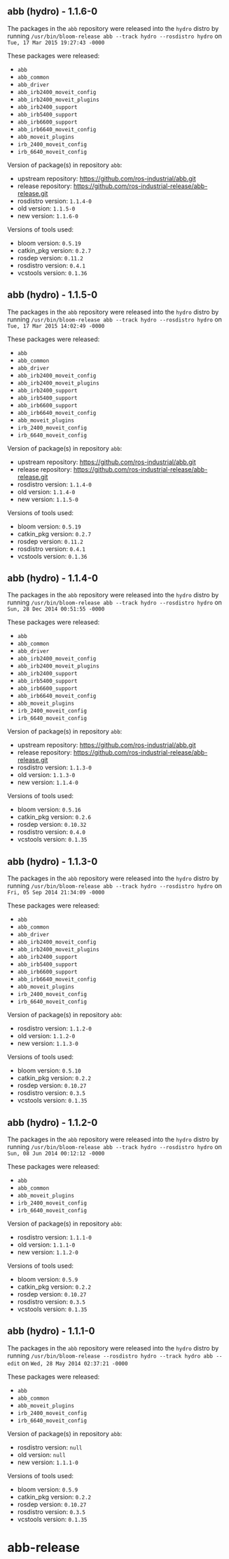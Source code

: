 ## abb (hydro) - 1.1.6-0

The packages in the `abb` repository were released into the `hydro` distro by running `/usr/bin/bloom-release abb --track hydro --rosdistro hydro` on `Tue, 17 Mar 2015 19:27:43 -0000`

These packages were released:
- `abb`
- `abb_common`
- `abb_driver`
- `abb_irb2400_moveit_config`
- `abb_irb2400_moveit_plugins`
- `abb_irb2400_support`
- `abb_irb5400_support`
- `abb_irb6600_support`
- `abb_irb6640_moveit_config`
- `abb_moveit_plugins`
- `irb_2400_moveit_config`
- `irb_6640_moveit_config`

Version of package(s) in repository `abb`:
- upstream repository: https://github.com/ros-industrial/abb.git
- release repository: https://github.com/ros-industrial-release/abb-release.git
- rosdistro version: `1.1.4-0`
- old version: `1.1.5-0`
- new version: `1.1.6-0`

Versions of tools used:
- bloom version: `0.5.19`
- catkin_pkg version: `0.2.7`
- rosdep version: `0.11.2`
- rosdistro version: `0.4.1`
- vcstools version: `0.1.36`


## abb (hydro) - 1.1.5-0

The packages in the `abb` repository were released into the `hydro` distro by running `/usr/bin/bloom-release abb --track hydro --rosdistro hydro` on `Tue, 17 Mar 2015 14:02:49 -0000`

These packages were released:
- `abb`
- `abb_common`
- `abb_driver`
- `abb_irb2400_moveit_config`
- `abb_irb2400_moveit_plugins`
- `abb_irb2400_support`
- `abb_irb5400_support`
- `abb_irb6600_support`
- `abb_irb6640_moveit_config`
- `abb_moveit_plugins`
- `irb_2400_moveit_config`
- `irb_6640_moveit_config`

Version of package(s) in repository `abb`:
- upstream repository: https://github.com/ros-industrial/abb.git
- release repository: https://github.com/ros-industrial-release/abb-release.git
- rosdistro version: `1.1.4-0`
- old version: `1.1.4-0`
- new version: `1.1.5-0`

Versions of tools used:
- bloom version: `0.5.19`
- catkin_pkg version: `0.2.7`
- rosdep version: `0.11.2`
- rosdistro version: `0.4.1`
- vcstools version: `0.1.36`


## abb (hydro) - 1.1.4-0

The packages in the `abb` repository were released into the `hydro` distro by running `/usr/bin/bloom-release abb --track hydro --rosdistro hydro` on `Sun, 28 Dec 2014 00:51:55 -0000`

These packages were released:
- `abb`
- `abb_common`
- `abb_driver`
- `abb_irb2400_moveit_config`
- `abb_irb2400_moveit_plugins`
- `abb_irb2400_support`
- `abb_irb5400_support`
- `abb_irb6600_support`
- `abb_irb6640_moveit_config`
- `abb_moveit_plugins`
- `irb_2400_moveit_config`
- `irb_6640_moveit_config`

Version of package(s) in repository `abb`:
- upstream repository: https://github.com/ros-industrial/abb.git
- release repository: https://github.com/ros-industrial-release/abb-release.git
- rosdistro version: `1.1.3-0`
- old version: `1.1.3-0`
- new version: `1.1.4-0`

Versions of tools used:
- bloom version: `0.5.16`
- catkin_pkg version: `0.2.6`
- rosdep version: `0.10.32`
- rosdistro version: `0.4.0`
- vcstools version: `0.1.35`


## abb (hydro) - 1.1.3-0

The packages in the `abb` repository were released into the `hydro` distro by running `/usr/bin/bloom-release abb --track hydro --rosdistro hydro` on `Fri, 05 Sep 2014 21:34:09 -0000`

These packages were released:
- `abb`
- `abb_common`
- `abb_driver`
- `abb_irb2400_moveit_config`
- `abb_irb2400_moveit_plugins`
- `abb_irb2400_support`
- `abb_irb5400_support`
- `abb_irb6600_support`
- `abb_irb6640_moveit_config`
- `abb_moveit_plugins`
- `irb_2400_moveit_config`
- `irb_6640_moveit_config`

Version of package(s) in repository `abb`:
- rosdistro version: `1.1.2-0`
- old version: `1.1.2-0`
- new version: `1.1.3-0`

Versions of tools used:
- bloom version: `0.5.10`
- catkin_pkg version: `0.2.2`
- rosdep version: `0.10.27`
- rosdistro version: `0.3.5`
- vcstools version: `0.1.35`


## abb (hydro) - 1.1.2-0

The packages in the `abb` repository were released into the `hydro` distro by running `/usr/bin/bloom-release abb --track hydro --rosdistro hydro` on `Sun, 08 Jun 2014 00:12:12 -0000`

These packages were released:
- `abb`
- `abb_common`
- `abb_moveit_plugins`
- `irb_2400_moveit_config`
- `irb_6640_moveit_config`

Version of package(s) in repository `abb`:
- rosdistro version: `1.1.1-0`
- old version: `1.1.1-0`
- new version: `1.1.2-0`

Versions of tools used:
- bloom version: `0.5.9`
- catkin_pkg version: `0.2.2`
- rosdep version: `0.10.27`
- rosdistro version: `0.3.5`
- vcstools version: `0.1.35`


## abb (hydro) - 1.1.1-0

The packages in the `abb` repository were released into the `hydro` distro by running `/usr/bin/bloom-release --rosdistro hydro --track hydro abb --edit` on `Wed, 28 May 2014 02:37:21 -0000`

These packages were released:
- `abb`
- `abb_common`
- `abb_moveit_plugins`
- `irb_2400_moveit_config`
- `irb_6640_moveit_config`

Version of package(s) in repository `abb`:
- rosdistro version: `null`
- old version: `null`
- new version: `1.1.1-0`

Versions of tools used:
- bloom version: `0.5.9`
- catkin_pkg version: `0.2.2`
- rosdep version: `0.10.27`
- rosdistro version: `0.3.5`
- vcstools version: `0.1.35`


abb-release
===========
